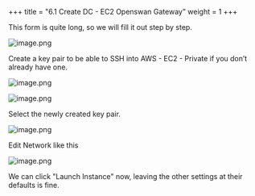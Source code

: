 +++
title = "6.1 Create DC - EC2 Openswan Gateway"
weight = 1
+++


This form is quite long, so we will fill it out step by step.


![image.png](/images/004-iv-setup-vpc-dc-resources/006-6-ec2-dc-ec2-openswan-gateway/20-699505-image.png)


Create a key pair to be able to SSH into AWS - EC2 - Private if you don’t already have one.


![image.png](/images/004-iv-setup-vpc-dc-resources/006-6-ec2-dc-ec2-openswan-gateway/20-444351-image.png)


![image.png](/images/004-iv-setup-vpc-dc-resources/006-6-ec2-dc-ec2-openswan-gateway/20-492291-image.png)


Select the newly created key pair.


![image.png](/images/004-iv-setup-vpc-dc-resources/006-6-ec2-dc-ec2-openswan-gateway/20-882030-image.png)


Edit Network like this


![image.png](/images/004-iv-setup-vpc-dc-resources/006-6-ec2-dc-ec2-openswan-gateway/20-621430-image.png)


We can click "Launch Instance" now, leaving the other settings at their defaults is fine.


